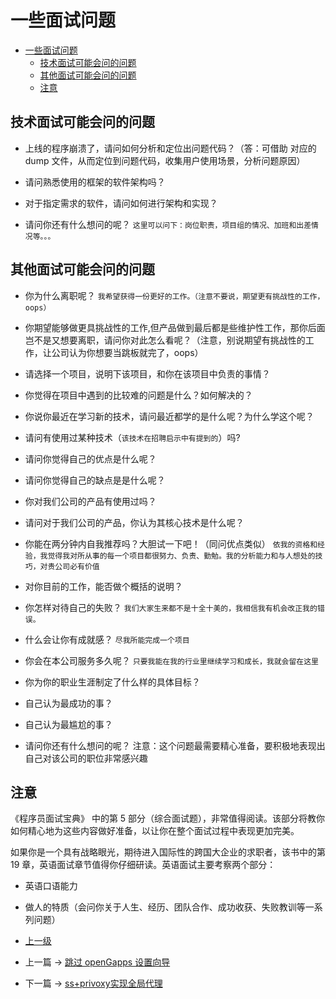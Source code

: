 # 一些面试问题


<!-- @import "[TOC]" {cmd="toc" depthFrom=1 depthTo=6 orderedList=false} -->

<!-- code_chunk_output -->

- [一些面试问题](#一些面试问题)
  - [技术面试可能会问的问题](#技术面试可能会问的问题)
  - [其他面试可能会问的问题](#其他面试可能会问的问题)
  - [注意](#注意)

<!-- /code_chunk_output -->

## 技术面试可能会问的问题

- 上线的程序崩溃了，请问如何分析和定位出问题代码？（答：可借助 对应的dump 文件，从而定位到问题代码，收集用户使用场景，分析问题原因）

- 请问熟悉使用的框架的软件架构吗？

- 对于指定需求的软件，请问如何进行架构和实现？

- 请问你还有什么想问的呢？
`这里可以问下：岗位职责，项目组的情况、加班和出差情况等。。。`

## 其他面试可能会问的问题

- 你为什么离职呢？
`我希望获得一份更好的工作。（注意不要说，期望更有挑战性的工作，oops）`

- 你期望能够做更具挑战性的工作,但产品做到最后都是些维护性工作，那你后面岂不是又想要离职，请问你对此怎么看呢？（注意，别说期望有挑战性的工作，让公司认为你想要当跳板就完了，oops）

- 请选择一个项目，说明下该项目，和你在该项目中负责的事情？

- 你觉得在项目中遇到的比较难的问题是什么？如何解决的？

- 你说你最近在学习新的技术，请问最近都学的是什么呢？为什么学这个呢？

- 请问有使用过某种技术（`该技术在招聘启示中有提到的`）吗?

- 请问你觉得自己的优点是什么呢？

- 请问你觉得自己的缺点是是什么呢？

- 你对我们公司的产品有使用过吗？

- 请问对于我们公司的产品，你认为其核心技术是什么呢？

- 你能在两分钟内自我推荐吗？大胆试一下吧！（同问优点类似）
`依我的资格和经验，我觉得我对所从事的每一个项目都很努力、负责、勤勉。我的分析能力和与人想处的技巧，对贵公司必有价值`

- 对你目前的工作，能否做个概括的说明？

- 你怎样对待自己的失败？
`我们大家生来都不是十全十美的，我相信我有机会改正我的错误。`

- 什么会让你有成就感？
`尽我所能完成一个项目`

- 你会在本公司服务多久呢？
`只要我能在我的行业里继续学习和成长，我就会留在这里`

- 你为你的职业生涯制定了什么样的具体目标？

- 自己认为最成功的事？

- 自己认为最尴尬的事？

- 请问你还有什么想问的呢？
注意：这个问题最需要精心准备，要积极地表现出自己对该公司的职位非常感兴趣


## 注意
《程序员面试宝典》 中的第 5 部分（综合面试题），非常值得阅读。该部分将教你如何精心地为这些内容做好准备，以让你在整个面试过程中表现更加完美。

如果你是一个具有战略眼光，期待进入国际性的跨国大企业的求职者，该书中的第 19 章，英语面试章节值得你仔细研读。英语面试主要考察两个部分：
- 英语口语能力
- 做人的特质（会问你关于人生、经历、团队合作、成功收获、失败教训等一系列问题）


- [上一级](README.md)
- 上一篇 -> [跳过 openGapps 设置向导](skip_opengapps_init.md)
- 下一篇 -> [ss+privoxy实现全局代理](ss_privoxy.md)
